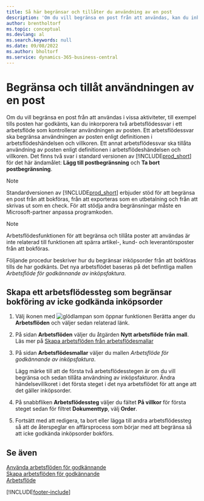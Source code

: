 ```yaml
---
title: Så här begränsar och tillåter du användning av en post
description: 'Om du vill begränsa en post från att användas, kan du inkorporera två arbetsflödesvar i ett arbetsflöde som kontrollerar användningen av posten.'
author: brentholtorf
ms.topic: conceptual
ms.devlang: al
ms.search.keywords: null
ms.date: 09/08/2022
ms.author: bholtorf
ms.service: dynamics-365-business-central
---
```

# <a name="restrict-and-allow-usage-of-a-record"></a>Begränsa och tillåt användningen av en post

Om du vill begränsa en post från att användas i vissa aktiviteter, till exempel tills posten har godkänts, kan du inkorporera två arbetsflödessvar i ett arbetsflöde som kontrollerar användningen av posten. Ett arbetsflödessvar ska begränsa användningen av posten enligt definitionen i arbetsflödeshändelsen och villkoren. Ett annat arbetsflödessvar ska tillåta användning av posten enligt definitionen i arbetsflödeshändelsen och villkoren. Det finns två svar i standard versionen av [!INCLUDE[prod_short](includes/prod_short.md)] för det här ändamålet: **Lägg till postbegränsning** och **Ta bort postbegränsning**.

> [!NOTE]  
> Standardversionen av [!INCLUDE[prod_short](includes/prod_short.md)] erbjuder stöd för att begränsa en post från att bokföras, från att exporteras som en utbetalning och från att skrivas ut som en check. För att stödja andra begränsningar måste en Microsoft-partner anpassa programkoden.  

> [!NOTE]  
> Arbetsflödesfunktionen för att begränsa och tillåta poster att användas är inte relaterad till funktionen att spärra artikel-, kund- och leverantörsposter från att bokföras.

Följande procedur beskriver hur du begränsar inköpsorder från att bokföras tills de har godkänts. Det nya arbetsflödet baseras på det befintliga mallen *Arbetsflöde för godkännande av inköpsfaktura*.  

## <a name="create-a-workflow-step-that-restricts-posting-of-unapproved-purchase-orders"></a>Skapa ett arbetsflödessteg som begränsar bokföring av icke godkända inköpsorder

1. Välj ikonen med ![glödlampan som öppnar funktionen Berätta](media/ui-search/search_small.png "Berätta för mig vad du vill göra") anger du **Arbetsflöden** och väljer sedan relaterad länk.  
2. På sidan **Arbetsflöden** väljer du åtgärden **Nytt arbetsflöde från mall**. Läs mer på [Skapa arbetsflöden från arbetsflödesmallar](across-how-to-create-workflows-from-workflow-templates.md)
3. På sidan **Arbetsflödesmallar** väljer du mallen *Arbetsflöde för godkännande av inköpsfaktura*.  

   Lägg märke till att de första två arbetsflödesstegen är om du vill begränsa och sedan tillåta användning av inköpsfakturor. Ändra händelsevillkoret i det första steget i det nya arbetsflödet för att ange att det gäller inköpsorder.  
4. På snabbfliken **Arbetsflödessteg** väljer du fältet **På villkor** för första steget sedan för filtret **Dokumenttyp**, välj **Order**.  
5. Fortsätt med att redigera, ta bort eller lägga till andra arbetsflödessteg så att de återspeglar en affärsprocess som börjar med att begränsa så att icke godkända inköpsorder bokförs.  

## <a name="see-also"></a>Se även

[Använda arbetsflöden för godkännande](across-use-workflows.md)  
[Skapa arbetsflöden för godkännande](across-how-to-create-workflows.md)  
[Arbetsflöde](across-workflow.md)  

[!INCLUDE[footer-include](includes/footer-banner.md)]
